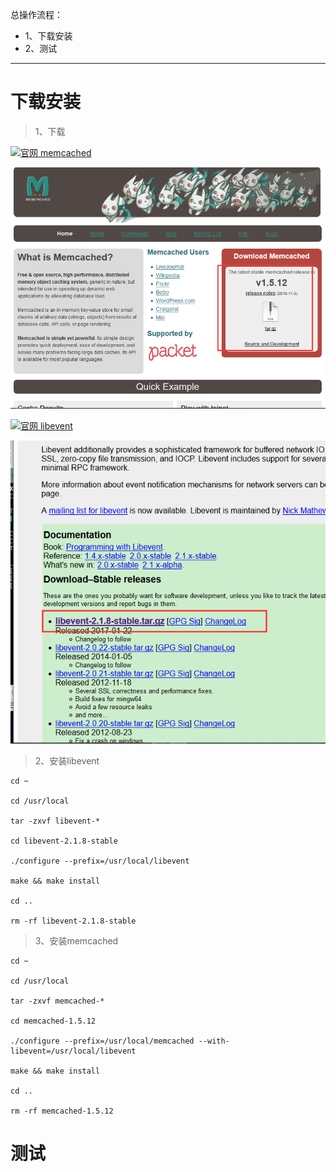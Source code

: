 总操作流程：
- 1、下载安装
- 2、测试

***

# 下载安装
> 1、下载

[![](https://img.shields.io/badge/官网-memcached-red.svg "官网 memcached")](http://memcached.org/)

![](image/1-1.png)

[![](https://img.shields.io/badge/官网-libevent-red.svg "官网 libevent")](http://libevent.org/)

![](image/1-2.png)

> 2、安装libevent

```
cd ~ 

cd /usr/local

tar -zxvf libevent-*

cd libevent-2.1.8-stable

./configure --prefix=/usr/local/libevent

make && make install

cd ..

rm -rf libevent-2.1.8-stable

```
> 3、安装memcached

```
cd ~ 

cd /usr/local

tar -zxvf memcached-*

cd memcached-1.5.12

./configure --prefix=/usr/local/memcached --with-libevent=/usr/local/libevent

make && make install

cd ..

rm -rf memcached-1.5.12
```

# 测试


